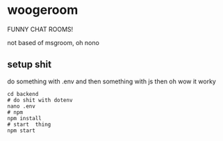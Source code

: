 # woogeroom
FUNNY CHAT ROOMS! 

not based of msgroom, oh nono

## setup shit
do something with .env and then something with js then oh wow it worky
```
cd backend
# do shit with dotenv
nano .env
# npm 
npm install
# start  thing
npm start

```
